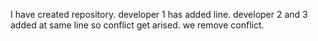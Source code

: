 I have created repository.
developer 1 has added line.
developer 2 and 3 added at same line so conflict get arised.
we remove conflict.
